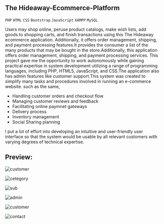 ## The Hideaway-Ecommerce-Platform
`PHP` `HTML` `CSS` `Bootstrap` `JavaScript` `XAMPP` `MySQL`


Users may shop online, peruse product catalogs, make wish lists, add goods to shopping carts, and finish transactions using this The Hideaway ecommerce application. Additionally, it offers order management, shipping, and payment processing features.It provides the consumer a list of the many products that may be bought in the store.Additionally, this application offers order management, shipping, and payment processing services.
This project gave me the opportunity to work autonomously while gaining practical expertise in system development utilizing a range of programming languages, including PHP, HTML5, JavaScript, and CSS.The application also has admin features like customer support.This system was created to simplify many tasks and procedures involved in running an e-commerce website. such as the same, 

- Handling customer orders and checkout flow
- Managing customer reviews and feedback
- Facilitating online paymnet gateways
- Delivery process
- Inventory management
- Social Sharing planning
  
I put a lot of effort into developing an intuitive and user-friendly user interface so that the system would be usable by all relevant customers with varying degrees of technical expertise.

## Preview:

![customer](https://github.com/Randika00/Online-Zilla-Ecommerce-Platform/assets/89309192/9bfde4a2-0001-41e8-9d9e-26bba90e7bd2)


![cetegory](https://github.com/Randika00/Online-Zilla-Ecommerce-Platform/assets/89309192/889864e7-7bba-47cd-9f2b-dfcd826fa3c3)

![sub](https://github.com/Randika00/Online-Zilla-Ecommerce-Platform/assets/89309192/083fe361-d0fe-4595-8b6e-0afb7bd8e172)


![admin](https://github.com/Randika00/Online-Zilla-Ecommerce-Platform/assets/89309192/620b17bc-fe6b-43e3-a2d5-b0668e8c23ea)

![customer](https://github.com/Randika00/Online-Zilla-Ecommerce-Platform/assets/89309192/5d9c59b2-7d11-41ae-bacb-fe8cbb5c017c)


![contact](https://github.com/Randika00/Online-Zilla-Ecommerce-Platform/assets/89309192/e262945e-fc70-4b0b-a7f8-34bcea674f74)






